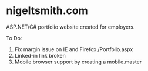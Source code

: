 # nigeltsmith.com
ASP.NET/C# portfolio website created for employers.  
  
To Do:  
1. Fix margin issue on IE and Firefox /Portfolio.aspx  
2. Linked-in link broken  
3. Mobile browser support by creating a mobile.master
